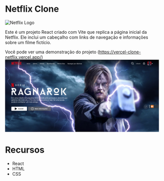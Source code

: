# Netflix Clone

![Netflix Logo](https://www.freepnglogos.com/uploads/netflix-logo-0.png)

Este é um projeto React criado com Vite que replica a página inicial da Netflix. Ele inclui um cabeçalho com links de navegação e informações sobre um filme fictício.



Você pode ver uma demonstração do projeto (https://vercel-clone-netflix.vercel.app/) ![Clone Netflix](./src/assets/img/telasite.png)

# Recursos
- React
- HTML
- CSS
